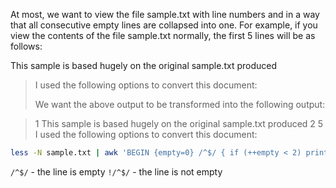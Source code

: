 At most, we want to view the file sample.txt with line numbers and in a way that all consecutive empty lines are collapsed into one. For example, if you view the contents of the file sample.txt normally, the first 5 lines will be as follows:

This sample is based hugely on the original sample.txt produced

> I used the following options to convert this document:
>  
> We want the above output to be transformed into the following output:


>  1 This sample is based hugely on the original sample.txt produced
>  2
>  5 I used the following options to convert this document:
```bash
less -N sample.txt | awk 'BEGIN {empty=0} /^$/ { if (++empty < 2) print; } !/^$/ {empty=0; print;}'
```
`/^$/` - the line is empty
`!/^$/` - the line is not empty